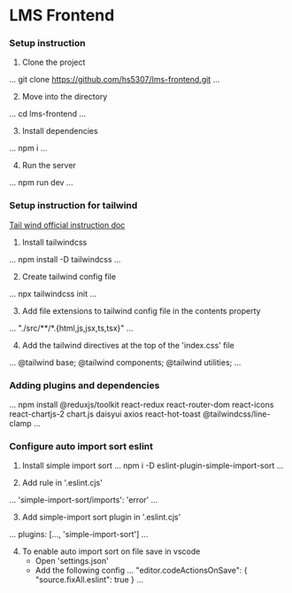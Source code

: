 # LMS Frontend

### Setup instruction

1. Clone the project

...
    git clone https://github.com/hs5307/lms-frontend.git
...

2. Move into the directory

...
    cd lms-frontend
...

3. Install dependencies

...
    npm i
...

4. Run the server

...
    npm run dev
...



### Setup instruction for tailwind

[Tail wind official instruction doc](https://tailwindcss.com/docs/installation)

1. Install tailwindcss

...
    npm install -D tailwindcss
...

2. Create tailwind config file

...
    npx tailwindcss init
...

3. Add file extensions to tailwind config file in the contents property

...
    "./src/**/*.{html,js,jsx,ts,tsx}"
...

4. Add the tailwind directives at the top of the 'index.css' file

...
   @tailwind base;
   @tailwind components;
   @tailwind utilities; 
...

### Adding plugins and dependencies

...
    npm install @reduxjs/toolkit react-redux react-router-dom react-icons react-chartjs-2 chart.js daisyui axios react-hot-toast @tailwindcss/line-clamp
...

### Configure auto import sort eslint

1. Install simple import sort
...
   npm i -D eslint-plugin-simple-import-sort
...

2. Add rule in '.eslint.cjs'

...
   'simple-import-sort/imports': 'error'
...

3. Add simple-import sort plugin in '.eslint.cjs'

...
   plugins: [..., 'simple-import-sort']
...

4. To enable auto import sort on file save in vscode
     - Open 'settings.json'
     - Add the following config
...
    "editor.codeActionsOnSave": {
        "source.fixAll.eslint": true
    }
...